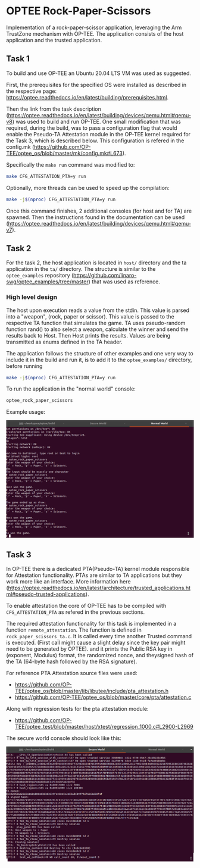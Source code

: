 # OPTEE Rock-Paper-Scissors

Implementation of a rock-paper-scissor application, leveraging the Arm TrustZone mechanism with OP-TEE.
The application consists of the host application and the trusted application. 

## Task 1

To build and use OP-TEE an Ubuntu 20.04 LTS VM was used as suggested.

First, the prerequisites for the specified OS were installed as described in the 
respective page: https://optee.readthedocs.io/en/latest/building/prerequisites.html. 

Then the link from the task description (https://optee.readthedocs.io/en/latest/building/devices/qemu.html#qemu-v8)
was used to build and run OP-TEE. 
One small modification that was required, during the build, was to pass a configuration flag
that would enable the Pseudo-TA Attestation module in the OP-TEE kernel required for the Task 3, 
which is described below. This configuration is refered in the config.mk (https://github.com/OP-TEE/optee_os/blob/master/mk/config.mk#L673).

Specifically the `make run` command was modified to:

```sh
make CFG_ATTESTATION_PTA=y run
```

Optionally, more threads can be used to speed up the compilation:

```sh
make -j$(nproc) CFG_ATTESTATION_PTA=y run
```

Once this command finishes, 2 additional consoles (for host and for TA) are spawned.
Then the instructions found in the documentation can be 
used (https://optee.readthedocs.io/en/latest/building/devices/qemu.html#qemu-v7).

## Task 2

For the task 2, the host application is located in `host/` directory and the ta application in 
the `ta/` directory. The structure is similar to the `optee_examples` repository (https://github.com/linaro-swg/optee_examples/tree/master) that was used as reference. 

### High level design

The host upon execution reads a value from the stdin. This value is parsed into a "weapon", 
(rock, paper or scissor). This value is passed to the respective TA function that simulates
the game. TA uses pseudo-random function rand() to also select a weapon, 
calculate the winner and send the results back to Host.
Then Host prints the results. Values are being transmitted as enums defined in the TA header.

The application follows the structure of other examples and one very way to include it 
in the build and run it, is to add it to the `optee_examples/` directory, before running 

```sh
make -j$(nproc) CFG_ATTESTATION_PTA=y run
```

To run the application in the "normal world" console: 
```sh
optee_rock_paper_scissors
```

Example usage:

![](images/rock_paper_scissors_normal_world.png)

## Task 3

In OP-TEE there is a dedicated PTA(Pseudo-TA) kernel module responsible for Attestation functionality. PTAs are similar to TA applications but they work more like an interface.
More information here (https://optee.readthedocs.io/en/latest/architecture/trusted_applications.html#pseudo-trusted-applications). 

To enable attestation the core of OP-TEE has to be compiled with `CFG_ATTESTATION_PTA` as refered
in the previous sections.

The required attestation functionality for this task is implemented in a function `remote_attestation`.
The function is defined in `rock_paper_scissors_ta.c`. 
It is called every time another Trusted command is executed.
(First call might cause a slight delay since the key pair might need to be generated by OPTEE).
and it prints the Public RSA key in (exponent, Modulus) format, the randomized nonce, and theysigned hash of the TA (64-byte hash followed by the RSA signature).

For reference PTA Attestation source files were used: 
- https://github.com/OP-TEE/optee_os/blob/master/lib/libutee/include/pta_attestation.h
- https://github.com/OP-TEE/optee_os/blob/master/core/pta/attestation.c

Along with regression tests for the pta attestation module: 
- https://github.com/OP-TEE/optee_test/blob/master/host/xtest/regression_1000.c#L2900-L2969

The secure world console should look like this:

![](images/rock_paper_scissors_secure_world.png)
